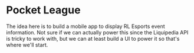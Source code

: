 # Pocket League

The idea here is to build a mobile app to display RL Esports event information. Not sure if we 
can actually power this since the Liquipedia API is tricky to work with, but we can at least 
build a UI to power it so that's where we'll start. 